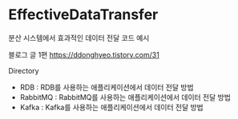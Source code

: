 # EffectiveDataTransfer
분산 시스템에서 효과적인 데이터 전달 코드 예시

블로그 글 1편 https://ddonghyeo.tistory.com/31

Directory
- RDB : RDB를 사용하는 애플리케이션에서 데이터 전달 방법
- RabbitMQ : RabbitMQ를 사용하는 애플리케이션에서 데이터 전달 방법
- Kafka : Kafka를 사용하는 애플리케이션에서 데이터 전달 방법
